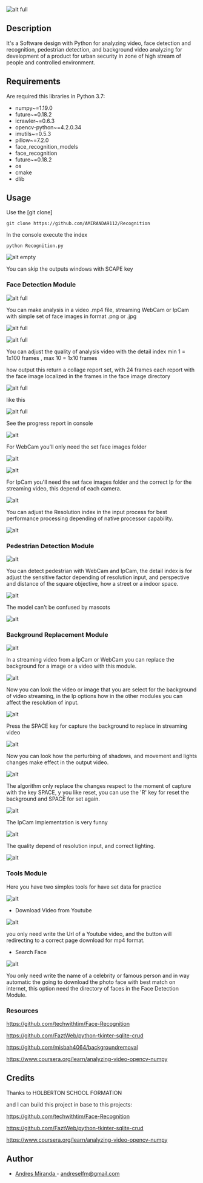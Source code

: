 ![alt full](https://i.ibb.co/WznjX1v/icon2.png)

## Description

It's a Software design with Python for analyzing video, face detection 
and recognition, pedestrian detection, and background video analyzing 
for development of a product for urban
security in zone of high stream of people and controlled
environment.

## Requirements

Are required this libraries in Python 3.7:


- numpy~=1.19.0
- future~=0.18.2
- icrawler~=0.6.3
- opencv-python~=4.2.0.34
- imutils~=0.5.3
- pillow~=7.2.0
- face_recognition_models
- face_recognition
- future~=0.18.2
- os
- cmake
- dlib

## Usage

Use the  [git clone] 

```
git clone https://github.com/AMIRANDA9112/Recognition
```

In the console execute the index

```
python Recognition.py
```
![alt empty](https://i.ibb.co/yQdj2fB/maininterfaz.png)

You can skip the outputs windows with SCAPE key

### Face Detection Module

![alt full](https://i.ibb.co/JjSjVZs/facemodule.png)

You can make analysis in a video .mp4 file, streaming WebCam or IpCam
with simple set of face images in format .png or .jpg

![alt full](https://i.ibb.co/LJvwx5H/imageset.png)


![alt full](https://i.ibb.co/9sStPr4/videofill.png)

You can adjust the quality of analysis video with the detail index
min 1 = 1x100 frames , max 10 = 1x10 frames

how output this return a collage report set, with 24 frames each report
with the face image localized in the frames in the face image directory


![alt full](https://i.ibb.co/7WxJTJ0/videooutput.png)


like this

![alt full](https://i.ibb.co/w6fJS94/analyze.png)


See the progress report in console

![alt](https://i.ibb.co/NLKJ06J/Estatusprogress.png)

For WebCam you'll only need the set face images folder

![alt](https://i.ibb.co/VpVPVhx/webcamface.png)

![alt](https://i.ibb.co/Dz1pwxT/webcamfaceliv.png)

For IpCam you'll need the set face images folder and the correct
Ip for the streaming video, this depend of each camera.

![alt](https://i.ibb.co/NpGpgsC/fillfaceip.png)


You can adjust the Resolution index in the input
process for best performance processing depending
of native processor capability.

![alt](https://i.ibb.co/FY5hwXm/ipfaceoutput.png)

### Pedestrian Detection Module

![alt](https://i.ibb.co/chJYjtc/pedestrianmodule.png)

You can detect pedestrian with WebCam and IpCam, the detail index is for
adjust the sensitive factor depending of resolution input, and perspective
and distance of the square objective, how a street or a indoor space.



![alt](https://i.ibb.co/Js5ds8Z/output2.png)


The model can't be confused by mascots


![alt](https://i.ibb.co/hFBbBP3/mascotprobe.png)

### Background Replacement Module

![alt](https://i.ibb.co/5jrh28f/bgmodule.png)

In a streaming video from a IpCam or WebCam you can replace the background
for a image or a video with this module.

![alt](https://i.ibb.co/PhLjxZR/bgsetfill.png)

Now you can look the video or image that you are select for the background
of video streaming, in the Ip options how in the other modules you can affect
the resolution of input.

![alt](https://i.ibb.co/8NzVPbF/noset.png)

Press the SPACE key for capture the background to replace in streaming video

![alt](https://i.ibb.co/V3PPsyr/set.png)

Now you can look how the perturbing of shadows, and movement and lights changes
make effect in the output video.

![alt](https://i.ibb.co/KsTSJ66/captureset.png)

The algorithm only replace the changes respect to the moment of capture with
the key SPACE, y you like reset, you can use the 'R' key for reset the background
and SPACE for set again.

![alt](https://i.ibb.co/GRr7wmK/ipbgnoset.png)

The IpCam Implementation is very funny

![alt](https://i.ibb.co/vjgMjtx/seresetbg.png)

The quality depend of resolution input, and correct lighting.

![alt](https://i.ibb.co/2Y7nFHK/mayaset.png)


### Tools Module

Here you have two simples tools for have set data for practice

![alt](https://i.ibb.co/rkVBdyd/toolsmodule.png)

- Download Video from Youtube

![alt](https://i.ibb.co/BGtrVpY/dwonloadyout.png)

you only need write the Url of a Youtube video, and the button will redirecting
to a correct page download for mp4 format.

- Search Face

![alt](https://i.ibb.co/qgHztkT/searche-face.png)

You only need write the name of a celebrity or famous person and in way automatic
the going to download the photo face with best match on internet, this option
need the directory of faces in the Face Detection Module.

### Resources


https://github.com/techwithtim/Face-Recognition


https://github.com/FaztWeb/python-tkinter-sqlite-crud


https://github.com/misbah4064/backgroundremoval


https://www.coursera.org/learn/analyzing-video-opencv-numpy




## Credits

Thanks to  HOLBERTON SCHOOL FORMATION

and I can build this project in base to this projects:

https://github.com/techwithtim/Face-Recognition

https://github.com/FaztWeb/python-tkinter-sqlite-crud

https://www.coursera.org/learn/analyzing-video-opencv-numpy


## Author

-   [Andres Miranda ](https://github.com/AMIRANDA9112) - andreselfm@gmail.com
